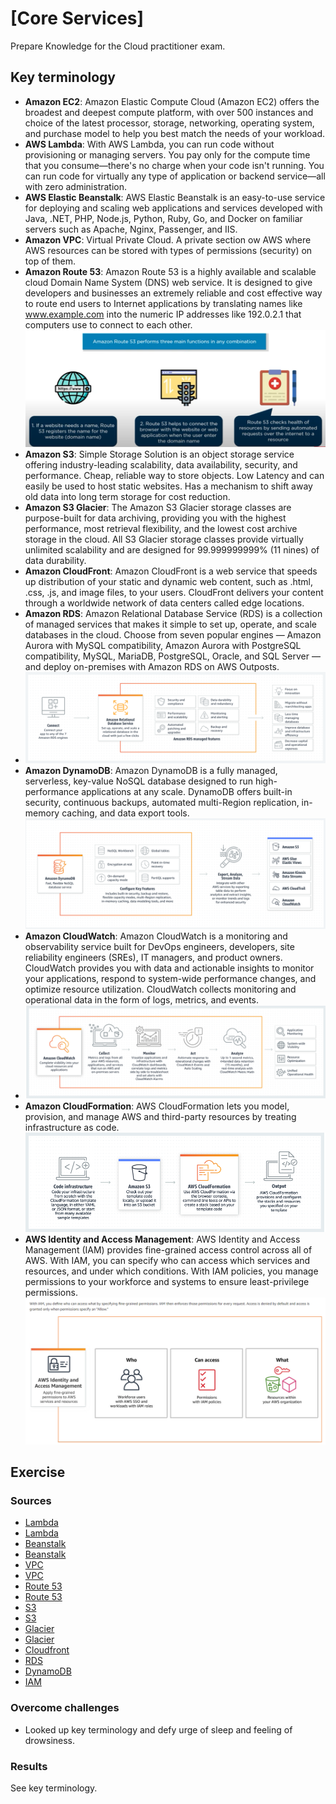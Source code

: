# [Core Services]
Prepare Knowledge for the Cloud practitioner exam.

## Key terminology
- **Amazon EC2**: Amazon Elastic Compute Cloud (Amazon EC2) offers the broadest and deepest compute platform, with over 500 instances and choice of the latest processor, storage, networking, operating system, and purchase model to help you best match the needs of your workload. 
- **AWS Lambda**: With AWS Lambda, you can run code without provisioning or managing servers. You pay only for the compute time that you consume—there's no charge when your code isn't running. You can run code for virtually any type of application or backend service—all with zero administration.
- **AWS Elastic Beanstalk**: AWS Elastic Beanstalk is an easy-to-use service for deploying and scaling web applications and services developed with Java, .NET, PHP, Node.js, Python, Ruby, Go, and Docker on familiar servers such as Apache, Nginx, Passenger, and IIS.
- **Amazon VPC**: Virtual Private Cloud. A private section ow AWS where AWS resources can be stored with types of permissions (security) on top of them.
- **Amazon Route 53**:  Amazon Route 53 is a highly available and scalable cloud Domain Name System (DNS) web service. It is designed to give developers and businesses an extremely reliable and cost effective way to route end users to Internet applications by translating names like www.example.com into the numeric IP addresses like 192.0.2.1 that computers use to connect to each other. ![](../../00_includes/AWS/AWS-05/Route53.png)
- **Amazon S3**: Simple Storage Solution is an object storage service offering industry-leading scalability, data availability, security, and performance. Cheap, reliable way to store objects. Low Latency and can easily be used to host static websites. Has a mechanism to shift away old data into long term storage for cost reduction. 
- **Amazon S3 Glacier**: The Amazon S3 Glacier storage classes are purpose-built for data archiving, providing you with the highest performance, most retrieval flexibility, and the lowest cost archive storage in the cloud. All S3 Glacier storage classes provide virtually unlimited scalability and are designed for 99.999999999% (11 nines) of data durability.
- **Amazon CloudFront**: Amazon CloudFront is a web service that speeds up distribution of your static and dynamic web content, such as .html, .css, .js, and image files, to your users. CloudFront delivers your content through a worldwide network of data centers called edge locations. 
- **Amazon RDS**: Amazon Relational Database Service (RDS) is a collection of managed services that makes it simple to set up, operate, and scale databases in the cloud. Choose from seven popular engines — Amazon Aurora with MySQL compatibility, Amazon Aurora with PostgreSQL compatibility, MySQL, MariaDB, PostgreSQL, Oracle, and SQL Server — and deploy on-premises with Amazon RDS on AWS Outposts.
- ![RDS](../../00_includes/AWS/AWS-05/RDS.png)
- **Amazon DynamoDB**: Amazon DynamoDB is a fully managed, serverless, key-value NoSQL database designed to run high-performance applications at any scale. DynamoDB offers built-in security, continuous backups, automated multi-Region replication, in-memory caching, and data export tools. ![DynamoDB](../../00_includes/AWS/AWS-05/DynamoDB.png)
- **Amazon CloudWatch**: Amazon CloudWatch is a monitoring and observability service built for DevOps engineers, developers, site reliability engineers (SREs), IT managers, and product owners. CloudWatch provides you with data and actionable insights to monitor your applications, respond to system-wide performance changes, and optimize resource utilization. CloudWatch collects monitoring and operational data in the form of logs, metrics, and events. 
- ![Cloudwatch](../../00_includes/AWS/AWS-05/Cloudwatch.png)
- **Amazon CloudFormation**: AWS CloudFormation lets you model, provision, and manage AWS and third-party resources by treating infrastructure as code. ![Cloudformation](../../00_includes/AWS/AWS-05/Cloudformation.png)
- **AWS Identity and Access Management**: AWS Identity and Access Management (IAM) provides fine-grained access control across all of AWS. With IAM, you can specify who can access which services and resources, and under which conditions. With IAM policies, you manage permissions to your workforce and systems to ensure least-privilege permissions.![](../../00_includes/AWS/AWS-05/IAM.png)


## Exercise


### Sources
- [Lambda](https://docs.aws.amazon.com/lambda/latest/dg/welcome.html)
- [Lambda](https://www.youtube.com/watch?v=eOBq__h4OJ4)
- [Beanstalk](https://www.youtube.com/watch?v=uiM1xzOX8Qg)
- [Beanstalk](https://aws.amazon.com/elasticbeanstalk/)
- [VPC](https://www.youtube.com/watch?v=_V3dqC80FHU)
- [VPC](https://docs.aws.amazon.com/vpc/latest/userguide/what-is-amazon-vpc.html)
- [Route 53](https://www.youtube.com/watch?v=BtiS0QyiTK8)
- [Route 53](https://aws.amazon.com/route53/)
- [S3](https://www.youtube.com/watch?v=L3dYocCSU-E)
- [S3](https://aws.amazon.com/s3/)
- [Glacier](https://www.youtube.com/watch?v=EKaJENJqD8E)
- [Glacier](https://docs.aws.amazon.com/amazonglacier/latest/dev/introduction.html)
- [Cloudfront](https://www.youtube.com/watch?v=AT-nHW3_SVI)
- [RDS](https://aws.amazon.com/rds/)
- [DynamoDB](https://aws.amazon.com/dynamodb/)
- [IAM](https://aws.amazon.com/iam/)

### Overcome challenges
- Looked up key terminology and defy urge of sleep and feeling of drowsiness. 

### Results
See key terminology.
